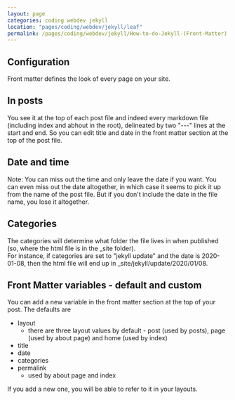 ```yaml
---
layout: page
categories: coding webdev jekyll 
location: "pages/coding/webdev/jekyll/leaf"
permalink: /pages/coding/webdev/jekyll/How-to-do-Jekyll-(Front-Matter)
---
```


## Configuration
Front matter defines the look of every page on your site.  

## In posts
You see it at the top of each post file and indeed every markdown file (including index and abhout in the root), delineated by two "---" lines at the start and end. So you can edit title and date in the front matter section at the top of the post file.  

## Date and time
Note: You can miss out the time and only leave the date if you want. You can even miss out the date altogether, in which case it seems to pick it up from the name of the post file. But if you don't include the date in the file name, you lose it altogether.

## Categories
The categories will determine what folder the file lives in when published (so, where the html file is in the _site folder).  
For instance, if categories are set to "jekyll update" and the date is 2020-01-08, then the html file will end up in _site/jekyll/update/2020/01/08.

## Front Matter variables - default and custom
You can add a new variable in the front matter section at the top of your post. The defaults are 

* layout 
  * there are three layout values by default - post (used by posts), page (used by about page) and home (used by index)
* title
* date
* categories
* permalink 
  * used by about page and index  

If you add a new one, you will be able to refer to it in your layouts.